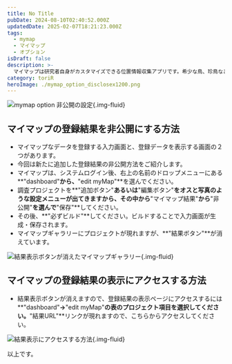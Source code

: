 ```yaml
---
title: No Title
pubDate: 2024-08-10T02:40:52.000Z
updatedDate: 2025-02-07T18:21:23.000Z
tags:
  - mymap
  - マイマップ
  - オプション
isDraft: false
description: >-
  マイマップは研究者自身がカスタマイズできる位置情報収集アプリです。希少な鳥、珍鳥など登録データを公開したくない場合もあるので、オプションで非公開を選択できるようにしました。その使い方をご紹介します。
category: toriR
heroImage: ./mymap_option_disclosex1200.png
---
```


![mymap option 非公開の設定](https://object-storage.tyo2.conoha.io/v1/nc_.../blog-astro-assets/mymap_option_disclosex1200.png){.img-fluid}



## マイマップの登録結果を非公開にする方法

- マイマップなデータを登録する入力画面と、登録データを表示する画面の２つがあります。
- 今回は新たに追加した登録結果の非公開方法をご紹介します。
- マイマップは、システムログイン後、右上の名前のドロップメニューにある**"dashboard"**から、**"edit myMap"**を選んでください。
- 調査プロジェクトを**"追加ボタン"**あるいは**"編集ボタン"**をオスと写真のような設定メニューが出てきますから、その中から**"マイマップ結果"**から**"非公開"**を選んで**"保存"**してください。
- その後、**"必ずビルド"**してください。ビルドすることで入力画面が生成・保存されます。
- マイマップギャラリーにプロジェクトが現れますが、**"結果ボタン"**が消えています。



![結果表示ボタンが消えたマイマップギャラリー](https://object-storage.tyo2.conoha.io/v1/nc_.../blog-astro-assets/mymap_garalleyx1200.png){.img-fluid}



## マイマップの登録結果の表示にアクセスする方法

- 結果表示ボタンが消えますので、登録結果の表示ページにアクセスするには**"dashboard"**→**"edit myMap"**の表のプロジェクト項目を選択してください。**"結果URL"**リンクが現れますので、こちらからアクセスしてください。



![結果表示にアクセスする方法](https://object-storage.tyo2.conoha.io/v1/nc_.../blog-astro-assets/mymap_disclose_accessx1200.png){.img-fluid}







以上です。
